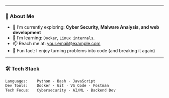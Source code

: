 

---

### 🚀 About Me
- 🔭 I’m currently exploring: **Cyber Security, Malware Analysis, and web development**
- 🌱 I’m learning: `Docker`, `Linux internals`.
- 📫 Reach me at: [your.email@example.com](mailto:kucingdev975@gmail.com)
- 🧪 Fun fact: I enjoy turning problems into code (and breaking it again)

---

### 🛠️ Tech Stack

```bash
Languages:    Python · Bash · JavaScript
Dev Tools:    Docker · Git · VS Code · Postman
Tech Focus:   Cybersecurity · AI/ML · Backend Dev
